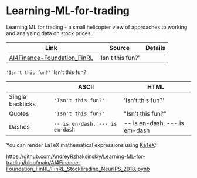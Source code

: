 # Learning-ML-for-trading
 Learning ML for trading - a small helicopter view of approaches to working and analyzing data on stock prices.




|Link                           |Source                       |Details
|-------------------------------|-----------------------------|------------------------------
|[AI4Finance-Foundation_FinRL](/Learning-ML-for-trading/blob/main/AI4Finance-Foundation_FinRL/FinRL_StockTrading_NeurIPS_2018.ipynb)            |'Isn't this fun?'            |


`'Isn't this fun?'` 
'Isn't this fun?'

|                |ASCII                          |HTML                         |
|----------------|-------------------------------|-----------------------------|
|Single backticks|`'Isn't this fun?'`            |'Isn't this fun?'            |
|Quotes          |`"Isn't this fun?"`            |"Isn't this fun?"            |
|Dashes          |`-- is en-dash, --- is em-dash`|-- is en-dash, --- is em-dash|

You can render LaTeX mathematical expressions using [KaTeX](https://khan.github.io/KaTeX/):


https://github.com/AndreyRzhaksinskiy/Learning-ML-for-trading/blob/main/AI4Finance-Foundation_FinRL/FinRL_StockTrading_NeurIPS_2018.ipynb